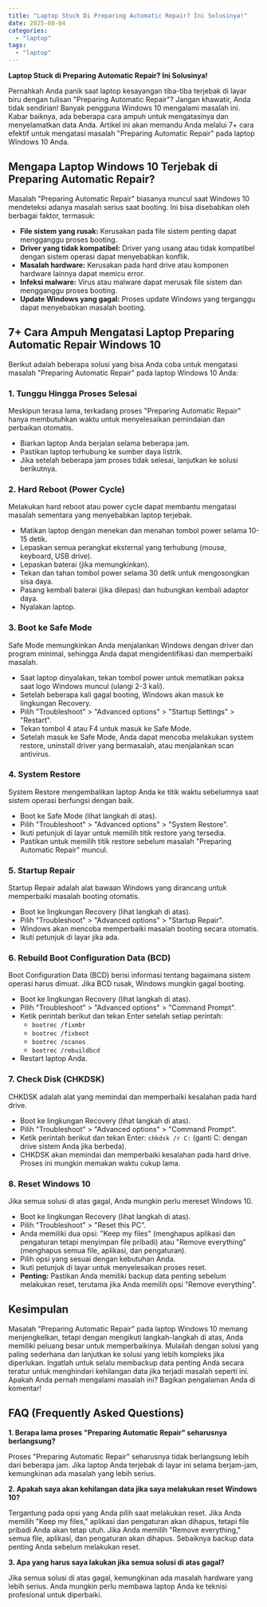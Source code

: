 ```yaml
---
title: "Laptop Stuck Di Preparing Automatic Repair? Ini Solusinya!"
date: 2025-08-04
categories: 
  - "laptop"
tags: 
  - "laptop"
---
```


**Laptop Stuck di Preparing Automatic Repair? Ini Solusinya!**

Pernahkah Anda panik saat laptop kesayangan tiba-tiba terjebak di layar biru dengan tulisan "Preparing Automatic Repair"? Jangan khawatir, Anda tidak sendirian! Banyak pengguna Windows 10 mengalami masalah ini. Kabar baiknya, ada beberapa cara ampuh untuk mengatasinya dan menyelamatkan data Anda. Artikel ini akan memandu Anda melalui 7+ cara efektif untuk mengatasi masalah "Preparing Automatic Repair" pada laptop Windows 10 Anda.

## Mengapa Laptop Windows 10 Terjebak di Preparing Automatic Repair?

Masalah "Preparing Automatic Repair" biasanya muncul saat Windows 10 mendeteksi adanya masalah serius saat booting. Ini bisa disebabkan oleh berbagai faktor, termasuk:

- **File sistem yang rusak:** Kerusakan pada file sistem penting dapat mengganggu proses booting.
- **Driver yang tidak kompatibel:** Driver yang usang atau tidak kompatibel dengan sistem operasi dapat menyebabkan konflik.
- **Masalah hardware:** Kerusakan pada hard drive atau komponen hardware lainnya dapat memicu error.
- **Infeksi malware:** Virus atau malware dapat merusak file sistem dan mengganggu proses booting.
- **Update Windows yang gagal:** Proses update Windows yang terganggu dapat menyebabkan masalah booting.

## 7+ Cara Ampuh Mengatasi Laptop Preparing Automatic Repair Windows 10

Berikut adalah beberapa solusi yang bisa Anda coba untuk mengatasi masalah "Preparing Automatic Repair" pada laptop Windows 10 Anda:

### 1\. Tunggu Hingga Proses Selesai

Meskipun terasa lama, terkadang proses "Preparing Automatic Repair" hanya membutuhkan waktu untuk menyelesaikan pemindaian dan perbaikan otomatis.

- Biarkan laptop Anda berjalan selama beberapa jam.
- Pastikan laptop terhubung ke sumber daya listrik.
- Jika setelah beberapa jam proses tidak selesai, lanjutkan ke solusi berikutnya.

### 2\. Hard Reboot (Power Cycle)

Melakukan hard reboot atau power cycle dapat membantu mengatasi masalah sementara yang menyebabkan laptop terjebak.

- Matikan laptop dengan menekan dan menahan tombol power selama 10-15 detik.
- Lepaskan semua perangkat eksternal yang terhubung (mouse, keyboard, USB drive).
- Lepaskan baterai (jika memungkinkan).
- Tekan dan tahan tombol power selama 30 detik untuk mengosongkan sisa daya.
- Pasang kembali baterai (jika dilepas) dan hubungkan kembali adaptor daya.
- Nyalakan laptop.

### 3\. Boot ke Safe Mode

Safe Mode memungkinkan Anda menjalankan Windows dengan driver dan program minimal, sehingga Anda dapat mengidentifikasi dan memperbaiki masalah.

- Saat laptop dinyalakan, tekan tombol power untuk mematikan paksa saat logo Windows muncul (ulangi 2-3 kali).
- Setelah beberapa kali gagal booting, Windows akan masuk ke lingkungan Recovery.
- Pilih "Troubleshoot" > "Advanced options" > "Startup Settings" > "Restart".
- Tekan tombol 4 atau F4 untuk masuk ke Safe Mode.
- Setelah masuk ke Safe Mode, Anda dapat mencoba melakukan system restore, uninstall driver yang bermasalah, atau menjalankan scan antivirus.

### 4\. System Restore

System Restore mengembalikan laptop Anda ke titik waktu sebelumnya saat sistem operasi berfungsi dengan baik.

- Boot ke Safe Mode (lihat langkah di atas).
- Pilih "Troubleshoot" > "Advanced options" > "System Restore".
- Ikuti petunjuk di layar untuk memilih titik restore yang tersedia.
- Pastikan untuk memilih titik restore sebelum masalah "Preparing Automatic Repair" muncul.

### 5\. Startup Repair

Startup Repair adalah alat bawaan Windows yang dirancang untuk memperbaiki masalah booting otomatis.

- Boot ke lingkungan Recovery (lihat langkah di atas).
- Pilih "Troubleshoot" > "Advanced options" > "Startup Repair".
- Windows akan mencoba memperbaiki masalah booting secara otomatis.
- Ikuti petunjuk di layar jika ada.

### 6\. Rebuild Boot Configuration Data (BCD)

Boot Configuration Data (BCD) berisi informasi tentang bagaimana sistem operasi harus dimuat. Jika BCD rusak, Windows mungkin gagal booting.

- Boot ke lingkungan Recovery (lihat langkah di atas).
- Pilih "Troubleshoot" > "Advanced options" > "Command Prompt".
- Ketik perintah berikut dan tekan Enter setelah setiap perintah:
    - `bootrec /fixmbr`
    - `bootrec /fixboot`
    - `bootrec /scanos`
    - `bootrec /rebuildbcd`
- Restart laptop Anda.

### 7\. Check Disk (CHKDSK)

CHKDSK adalah alat yang memindai dan memperbaiki kesalahan pada hard drive.

- Boot ke lingkungan Recovery (lihat langkah di atas).
- Pilih "Troubleshoot" > "Advanced options" > "Command Prompt".
- Ketik perintah berikut dan tekan Enter: `chkdsk /r C:` (ganti C: dengan drive sistem Anda jika berbeda).
- CHKDSK akan memindai dan memperbaiki kesalahan pada hard drive. Proses ini mungkin memakan waktu cukup lama.

### 8\. Reset Windows 10

Jika semua solusi di atas gagal, Anda mungkin perlu mereset Windows 10.

- Boot ke lingkungan Recovery (lihat langkah di atas).
- Pilih "Troubleshoot" > "Reset this PC".
- Anda memiliki dua opsi: "Keep my files" (menghapus aplikasi dan pengaturan tetapi menyimpan file pribadi) atau "Remove everything" (menghapus semua file, aplikasi, dan pengaturan).
- Pilih opsi yang sesuai dengan kebutuhan Anda.
- Ikuti petunjuk di layar untuk menyelesaikan proses reset.
- **Penting:** Pastikan Anda memiliki backup data penting sebelum melakukan reset, terutama jika Anda memilih opsi "Remove everything".

## Kesimpulan

Masalah "Preparing Automatic Repair" pada laptop Windows 10 memang menjengkelkan, tetapi dengan mengikuti langkah-langkah di atas, Anda memiliki peluang besar untuk memperbaikinya. Mulailah dengan solusi yang paling sederhana dan lanjutkan ke solusi yang lebih kompleks jika diperlukan. Ingatlah untuk selalu membackup data penting Anda secara teratur untuk menghindari kehilangan data jika terjadi masalah seperti ini. Apakah Anda pernah mengalami masalah ini? Bagikan pengalaman Anda di komentar!

## FAQ (Frequently Asked Questions)

**1\. Berapa lama proses "Preparing Automatic Repair" seharusnya berlangsung?**

Proses "Preparing Automatic Repair" seharusnya tidak berlangsung lebih dari beberapa jam. Jika laptop Anda terjebak di layar ini selama berjam-jam, kemungkinan ada masalah yang lebih serius.

**2\. Apakah saya akan kehilangan data jika saya melakukan reset Windows 10?**

Tergantung pada opsi yang Anda pilih saat melakukan reset. Jika Anda memilih "Keep my files," aplikasi dan pengaturan akan dihapus, tetapi file pribadi Anda akan tetap utuh. Jika Anda memilih "Remove everything," semua file, aplikasi, dan pengaturan akan dihapus. Sebaiknya backup data penting Anda sebelum melakukan reset.

**3\. Apa yang harus saya lakukan jika semua solusi di atas gagal?**

Jika semua solusi di atas gagal, kemungkinan ada masalah hardware yang lebih serius. Anda mungkin perlu membawa laptop Anda ke teknisi profesional untuk diperbaiki.
